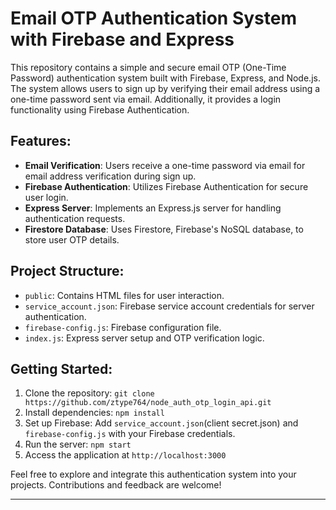 
# Email OTP Authentication System with Firebase and Express

This repository contains a simple and secure email OTP (One-Time Password) authentication system built with Firebase, Express, and Node.js. The system allows users to sign up by verifying their email address using a one-time password sent via email. Additionally, it provides a login functionality using Firebase Authentication.

## Features:

- **Email Verification**: Users receive a one-time password via email for email address verification during sign up.
- **Firebase Authentication**: Utilizes Firebase Authentication for secure user login.
- **Express Server**: Implements an Express.js server for handling authentication requests.
- **Firestore Database**: Uses Firestore, Firebase's NoSQL database, to store user OTP details.

## Project Structure:

- `public`: Contains HTML files for user interaction.
- `service_account.json`: Firebase service account credentials for server authentication.
- `firebase-config.js`: Firebase configuration file.
- `index.js`: Express server setup and OTP verification logic.

## Getting Started:

1. Clone the repository: `git clone https://github.com/ztype764/node_auth_otp_login_api.git`
2. Install dependencies: `npm install`
3. Set up Firebase: Add `service_account.json`(client secret.json) and `firebase-config.js` with your Firebase credentials.
4. Run the server: `npm start`
5. Access the application at `http://localhost:3000`

Feel free to explore and integrate this authentication system into your projects. Contributions and feedback are welcome!

---
